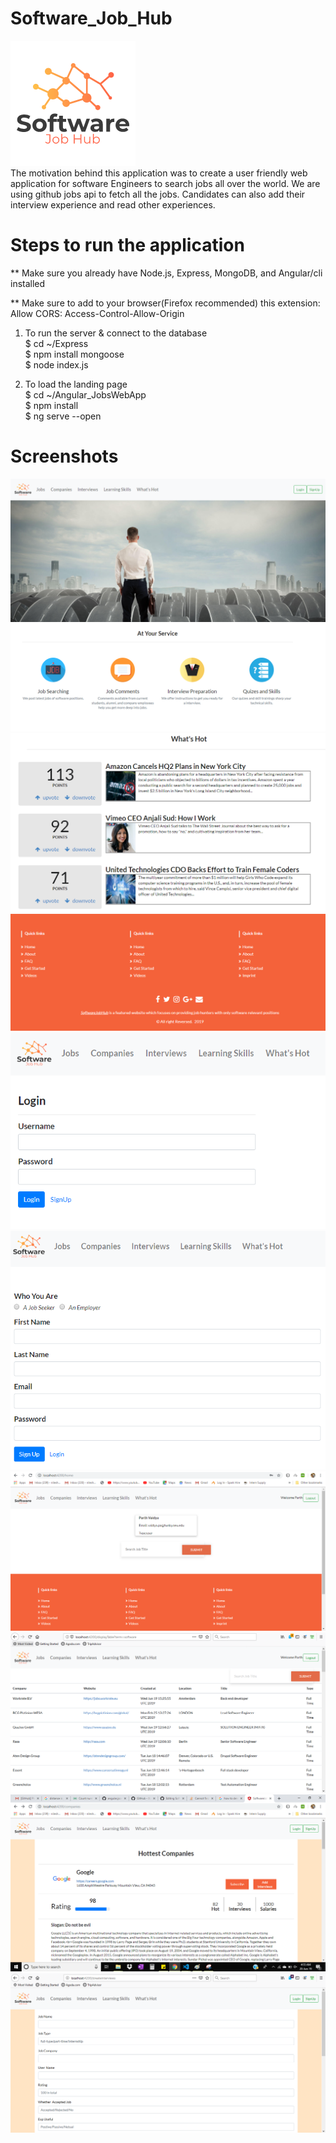 # Software_Job_Hub
![](images/logo.png)<br>
The motivation behind this application was to create a user friendly web application for software Engineers to search jobs all over the world. We are using github jobs api to fetch all the jobs. Candidates can also add their interview experience and read other experiences. 

# Steps to run the application
** Make sure you already have Node.js, Express, MongoDB, and Angular/cli installed <br>

** Make sure to add to your browser(Firefox recommended) this extension: Allow CORS: Access-Control-Allow-Origin <br>

1. To run the server & connect to the database <br>
$ cd ~/Express <br>
$ npm install mongoose <br>
$ node index.js <br>

2. To load the landing page<br>
$ cd ~/Angular_JobsWebApp<br>
$ npm install<br>
$ ng serve --open<br>

# Screenshots
![](images/1.png)
<br>
![](images/2.png)
<br>
![](images/3.png)
<br>
![](images/4.png)
<br>
![](images/5.png)
<br>
![](images/6.png)
<br>
![](images/7.png)
<br>
![](images/8.png)
<br>
![](images/Screenshot%20(249).png)
<br>
![](images/9.png)

